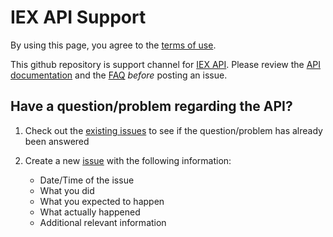 # IEX API Support
By using this page, you agree to the <a href="https://iextrading.com/api-terms/">terms of use</a>.

This github repository is support channel for [IEX API](https://iextrading.com/developer/docs/). Please review the [API documentation](https://iextrading.com/developer/docs/) and the [FAQ](https://iextrading.com/developer/#faq) _before_ posting an issue.

## Have a question/problem regarding the API?

1) Check out the [existing issues](https://github.com/iexg/IEX-API/issues?utf8=%E2%9C%93&q=is%3Aissue%20) to see if the question/problem has already been answered
2) Create a new [issue](https://github.com/iexg/IEX-API/issues) with the following information:

   * Date/Time of the issue
   * What you did 
   * What you expected to happen
   * What actually happened
   * Additional relevant information
